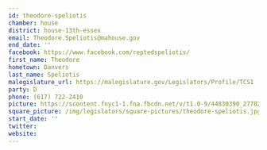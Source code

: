 ```yaml
---
id: theodore-speliotis
chamber: house
district: house-13th-essex
email: Theodore.Speliotis@mahouse.gov
end_date: ''
facebook: https://www.facebook.com/reptedspeliotis/
first_name: Theodore
hometown: Danvers
last_name: Speliotis
malegislature_url: https://malegislature.gov/Legislators/Profile/TCS1
party: D
phone: (617) 722-2410
picture: https://scontent.fnyc1-1.fna.fbcdn.net/v/t1.0-9/44830390_277825742845628_1623991000781291520_n.jpg?_nc_cat=108&_nc_ht=scontent.fnyc1-1.fna&oh=b3522c664e2150e44a290974dbb7736e&oe=5CCFCE52
square_picture: /img/legislators/square-pictures/theodore-speliotis.jpg
start_date: ''
twitter:
website:
---
```

